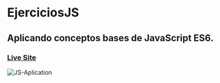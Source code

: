# EjerciciosJS
## Aplicando conceptos bases de JavaScript ES6.
 
### [Live Site](https://ebjavascript.netlify.app/)
![JS-Aplication](https://ibb.co/7jDPxMz)

